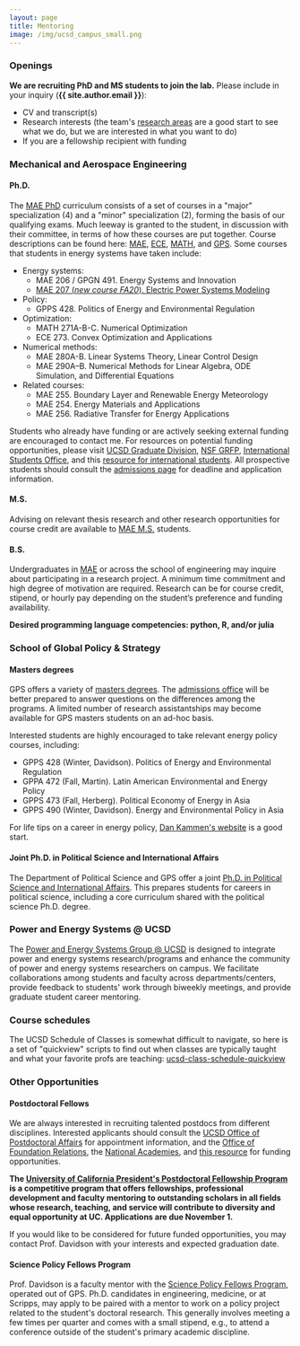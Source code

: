 ```yaml
---
layout: page
title: Mentoring
image: /img/ucsd_campus_small.png
---
```



### Openings

**We are recruiting PhD and MS students to join the lab.** Please include in your inquiry (**{{ site.author.email }}**):

- CV and transcript(s)
- Research interests (the team's [research areas](/research/) are a good start to see what we do, but we are interested in what you want to do)
- If you are a fellowship recipient with funding


### Mechanical and Aerospace Engineering

#### Ph.D.

The [MAE PhD][mae-phd] curriculum consists of a set of courses in a "major" specialization (4) and a "minor" specialization (2), forming the basis of our qualifying exams. Much leeway is granted to the student, in discussion with their committee, in terms of how these courses are put together. Course descriptions can be found here: [MAE][mae], [ECE][ece], [MATH][math], and [GPS][gps]. Some courses that students in energy systems have taken include:
- Energy systems:
  - MAE 206 / GPGN 491. Energy Systems and Innovation
  - [MAE 207 (_new course FA20_). Electric Power Systems Modeling](/2020-09-03-new-course-mae207-power-systems-modeling/)
- Policy:
  - GPPS 428. Politics of Energy and Environmental Regulation
- Optimization:
	- MATH 271A-B-C. Numerical Optimization
	- ECE 273. Convex Optimization and Applications
- Numerical methods:
	- MAE 280A-B. Linear Systems Theory, Linear Control Design
	- MAE 290A–B. Numerical Methods for Linear Algebra, ODE Simulation, and Differential Equations
- Related courses:
	- MAE 255. Boundary Layer and Renewable Energy Meteorology
	- MAE 254. Energy Materials and Applications
	- MAE 256. Radiative Transfer for Energy Applications

Students who already have funding or are actively seeking external funding are encouraged to contact me. For resources on potential funding opportunities, please visit [UCSD Graduate Division][grad-funding], [NSF GRFP][nsf-grfp], [International Students Office][ispo-funding], and this [resource for international students][caltech-funding]. All prospective students should consult the [admissions page][mae-phd-admissions] for deadline and application information.

#### M.S.

Advising on relevant thesis research and other research opportunities for course credit are available to [MAE M.S.][mae-ms] students.

#### B.S.

Undergraduates in [MAE][mae-bs] or across the school of engineering may inquire about participating in a research project. A minimum time commitment and high degree of motivation are required. Research can be for course credit, stipend, or hourly pay depending on the student’s preference and funding availability.

**Desired programming language competencies: python, R, and/or julia**

### School of Global Policy & Strategy

#### Masters degrees

GPS offers a variety of [masters degrees][gps-masters]. The [admissions office][gps-admissions] will be better prepared to answer questions on the differences among the programs. A limited number of research assistantships may become available for GPS masters students on an ad-hoc basis.

Interested students are highly encouraged to take relevant energy policy courses, including:
- GPPS 428 (Winter, Davidson). Politics of Energy and Environmental Regulation
- GPPA 472 (Fall, Martin). Latin American Environmental and Energy Policy
- GPPS 473 (Fall, Herberg). Political Economy of Energy in Asia
- GPPS 490 (Winter, Davidson). Energy and Environmental Policy in Asia

For life tips on a career in energy policy, [Dan Kammen's website][kammen] is a good start.

#### Joint Ph.D. in Political Science and International Affairs

The Department of Political Science and GPS offer a joint [Ph.D. in Political Science and International Affairs][gps-phd]. This prepares students for careers in political science, including a core curriculum shared with the political science Ph.D. degree.

### Power and Energy Systems @ UCSD

The [Power and Energy Systems Group @ UCSD][ucsd-pes] is designed to integrate power and energy systems research/programs and enhance the community of power and energy systems researchers on campus. We facilitate collaborations among students and faculty across departments/centers, provide feedback to students' work through biweekly meetings, and provide graduate student career mentoring.


### Course schedules

The UCSD Schedule of Classes is somewhat difficult to navigate, so here is a set of "quickview" scripts to find out when classes are typically taught and what your favorite profs are teaching: [ucsd-class-schedule-quickview][git-quickview]

### Other Opportunities

#### Postdoctoral Fellows

We are always interested in recruiting talented postdocs from different disciplines. Interested applicants should consult the [UCSD Office of Postdoctoral Affairs][postdoc] for appointment information, and the [Office of Foundation Relations][foundation], the [National Academies][NAS], and [this resource][harvard-funding] for funding opportunities.

**The [University of California President's Postdoctoral Fellowship Program](https://ppfp.ucop.edu/info/) is a competitive program that offers fellowships, professional development and faculty mentoring to outstanding scholars in all fields whose research, teaching, and service will contribute to diversity and equal opportunity at UC. Applications are due November 1.**

If you would like to be considered for future funded opportunities, you may contact Prof. Davidson with your interests and expected graduation date.

#### Science Policy Fellows Program

Prof. Davidson is a faculty mentor with the [Science Policy Fellows Program][science-policy], operated out of GPS. Ph.D. candidates in engineering, medicine, or at Scripps, may apply to be paired with a mentor to work on a policy project related to the student's doctoral research. This generally involves meeting a few times per quarter and comes with a small stipend, e.g., to attend a conference outside of the student's primary academic discipline.

[mae]: http://www.ucsd.edu/catalog/courses/MAE.html
[ece]: http://www.ucsd.edu/catalog/courses/ECE.html
[math]: https://www.ucsd.edu/catalog/courses/MATH.html
[gps]: https://www.ucsd.edu/catalog/courses/GPS.html

[mae-phd]: http://maeweb.ucsd.edu/grad/phd
[mae-phd-admissions]: http://maeweb.ucsd.edu/grad/admissions
[mae-ms]: http://maeweb.ucsd.edu/grad/ms
[mae-bs]: http://maeweb.ucsd.edu/undergrad/programs
[gps-phd]: https://polisci.ucsd.edu/grad/prospective-students/interdisciplinary-phd-program/index.html
[gps-masters]: http://gps.ucsd.edu/admissions/degrees-at-a-glance.html
[gps-admissions]: http://gps.ucsd.edu/admissions/contact-admission.html
[ucsd-pes]: https://power-energy.eng.ucsd.edu/
[science-policy]: https://gps.ucsd.edu/faculty-research/research/science-policy-fellows.html
[postdoc]: http://postdoc.ucsd.edu/
[foundation]: https://foundationrelations.ucsd.edu/funding-opportunities/postdoctoral-funding-opportunities.html
[NAS]: https://www.national-academies.org/grantprograms/index.html
[harvard-funding]: https://research.fas.harvard.edu/postdoc_opportunities
[kammen]: http://kammen.berkeley.edu/advice.html
[grad-funding]: http://grad.ucsd.edu/financial/fellowships/
[nsf-grfp]: https://www.nsfgrfp.org/
[ispo-funding]: https://ispo.ucsd.edu/advising/financial/scholarships-grants.html
[caltech-funding]: https://www.gradoffice.caltech.edu/financialsupport/ExternalInternational

[git-quickview]: https://github.com/east-winds/ucsd-class-schedule-quickview